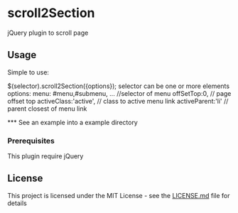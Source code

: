 # scroll2Section

jQuery plugin to scroll page

## Usage

Simple to use:

$(selector).scroll2Section({options});
selector can be one or more elements
    options: 
        menu: #menu,#submenu, ... //selector of menu
        offSetTop:0,              // page offset top
        activeClass:'active',     // class to active menu link
        activeParent:'li'         // parent closest of menu link

*** See an example into a example directory

### Prerequisites

This plugin require jQuery

## License

This project is licensed under the MIT License - see the [LICENSE.md](LICENSE.md) file for details
